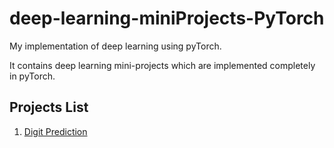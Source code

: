# deep-learning-miniProjects-PyTorch

My implementation of deep learning using pyTorch.

It contains deep learning mini-projects which are implemented completely in pyTorch. 

## Projects List

1. [Digit Prediction](https://github.com/shellkore/deep-learning-miniProjects-PyTorch/blob/master/MNIST-digit-prediction.py)
